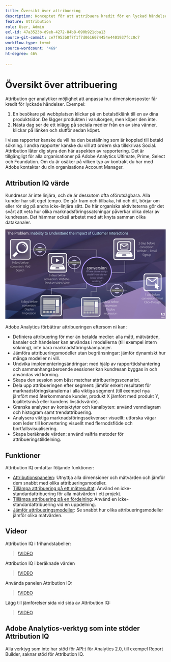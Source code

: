 ```yaml
---
title: Översikt över attribuering
description: Konceptet för att attribuera kredit för en lyckad händelse till flera dimensionsobjekt.
feature: Attribution
role: User, Admin
exl-id: 47a3523b-d9eb-4272-84b8-090b921cba13
source-git-commit: ce7f953b8f7f1f7d0616074454e4401937fcc0c7
workflow-type: tm+mt
source-wordcount: '469'
ht-degree: 46%

---
```


# Översikt över attribuering

Attribution ger analytiker möjlighet att anpassa hur dimensionsposter får kredit för lyckade händelser. Exempel:

1. En besökare på webbplatsen klickar på en betalsöklänk till en av dina produktsidor. De lägger produkten i varukorgen, men köper den inte.
2. Nästa dag ser de ett inlägg på sociala medier från en av sina vänner, klickar på länken och slutför sedan köpet.

I vissa rapporter kanske du vill ha den beställning som är kopplad till betald sökning. I andra rapporter kanske du vill att ordern ska tillskrivas Social. Attribution låter dig styra den här aspekten av rapportering. Det är tillgängligt för alla organisationer på Adobe Analytics Ultimate, Prime, Select och Foundation. Om du är osäker på vilken typ av kontrakt du har med Adobe kontaktar du din organisations Account Manager.

## Attribution IQ värde

Kundresor är inte linjära, och de är dessutom ofta oförutsägbara. Alla kunder har sitt eget tempo. De går fram och tillbaka, hit och dit, börjar om eller rör sig på andra icke-linjära sätt. De här organiska aktiviteterna gör det svårt att veta hur olika marknadsföringssatsningar påverkar olika delar av kundresan. Det hämmar också arbetet med att knyta samman olika datakanaler.

![Problemet med Attribution IQ](assets/attribution_iq_problem.png)

Adobe Analytics förbättrar attribueringen eftersom ni kan:

* Definiera attribuering för mer än betalda medier: alla mått, mätvärden, kanaler och händelser kan användas i modellerna (till exempel intern sökning), inte bara marknadsföringskampanjer.
* Jämföra attribueringsmodeller utan begränsningar: jämför dynamiskt hur många modeller ni vill.
* Undvika implementeringsändringar: med hjälp av rapporttidshantering och sammanhangsberoende sessioner kan kundresan byggas in och användas vid körning.
* Skapa den session som bäst matchar attribueringsscenariot.
* Dela upp attribueringen efter segment: jämför enkelt resultatet för marknadsföringskanalerna i alla viktiga segment (till exempel nya jämfört med återkommande kunder, produkt X jämfört med produkt Y, lojalitetsnivå eller kundens livstidsvärde).
* Granska analyser av kontaktytor och kanalbyten: använd venndiagram och histogram samt trendattribuering.
* Analysera viktiga marknadsföringssekvenser visuellt: utforska vägar som leder till konvertering visuellt med flernodsflöde och bortfallsvisualisering.
* Skapa beräknade värden: använd valfria metoder för attribueringstilldelning.

## Funktioner

Attribution IQ omfattar följande funktioner:

* [Attributionspanelen](../c-panels/attribution.md): Utnyttja alla dimensioner och mätvärden och jämför dem snabbt med olika attribueringsmodeller.
* [Tillämpa attribuering på ett mätresultat](../visualizations/freeform-table/column-row-settings/column-settings.md): Använd en icke-standardattribuering för alla mätvärden i ett projekt.
* [Tillämpa attribuering på en fördelning](../components/dimensions/t-breakdown-fa.md): Använd en icke-standardattribuering vid en uppdelning.
* [Jämför attribueringsmodeller](../components/apply-create-metrics.md): Se snabbt hur olika attribueringsmodeller jämför olika mätvärden.

## Videor

Attribution IQ i frihandstabeller:

>[!VIDEO](https://video.tv.adobe.com/v/23136/?quality=12)

Attribution IQ i beräknade värden

>[!VIDEO](https://video.tv.adobe.com/v/23140/?quality=12)

Använda panelen Attribution IQ:

>[!VIDEO](https://video.tv.adobe.com/v/23139/?quality=12)

Lägg till jämförelser sida vid sida av Attribution IQ:

>[!VIDEO](https://video.tv.adobe.com/v/23651/?quality=12)

## Adobe Analytics-verktyg som inte stöder Attribution IQ

Alla verktyg som inte har stöd för API:t för Analytics 2.0, till exempel Report Builder, saknar stöd för Attribution IQ.